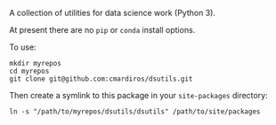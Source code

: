 A collection of utilities for data science work (Python 3).

At present there are no `pip` or `conda` install options.

To use:

```
mkdir myrepos
cd myrepos
git clone git@github.com:cmardiros/dsutils.git
```

Then create a symlink to this package in your `site-packages` directory:

```
ln -s "/path/to/myrepos/dsutils/dsutils" /path/to/site/packages
```
